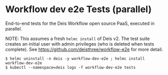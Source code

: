 # Workflow dev e2e Tests (parallel)

End-to-end tests for the Deis Workflow open source PaaS, executed in parallel.

NOTE: This assumes a fresh `helmc install` of Deis v2. The test suite creates
an initial user with admin privileges (who is deleted when tests complete).
See https://github.com/deisthree/workflow-e2e for more detail.

```console
$ helmc uninstall -n deis -y workflow-dev-e2e ; helmc install workflow-dev-e2e
$ kubectl --namespace=deis logs -f workflow-dev-e2e tests
```
